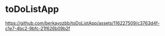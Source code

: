 # toDoListApp


https://github.com/berkayozbb/toDoListApp/assets/116227509/c3763d4f-c1e7-4bc2-9bfc-21f626b09b2f

